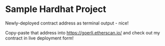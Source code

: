 # Sample Hardhat Project

Newly-deployed contract address as terminal output - nice!

<!-- Faucet address: 0x88B55f4c84FF0FA4f41B100E084db8C5162cE95D -->

Copy-paste that address into https://goerli.etherscan.io/ and check out my
contract in live deployment form!
